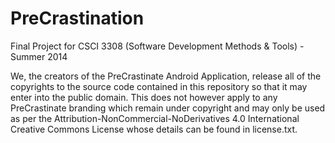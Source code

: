 PreCrastination
===============

Final Project for CSCI 3308 (Software Development Methods &amp; Tools) - Summer 2014

We, the creators of the PreCrastinate Android Application, release all of the copyrights to the source code contained in this repository so that it may enter into the public domain. This does not however apply to any PreCrastinate branding which remain under copyright and may only be used as per the Attribution-NonCommercial-NoDerivatives 4.0 International Creative Commons License whose details can be found in license.txt.

